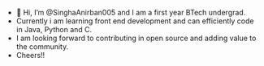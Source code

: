 - 👋 Hi, I’m @SinghaAnirban005 and I am a first year BTech undergrad.
- Currently i am learning front end development and can efficiently code in Java, Python and C.
- I am looking forward to contributing in open source and adding value to the community.
- Cheers!!
  

